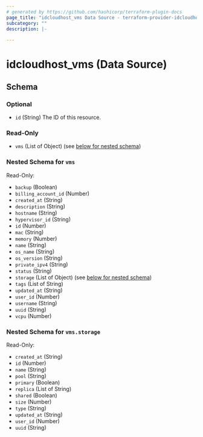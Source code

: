 ```yaml
---
# generated by https://github.com/hashicorp/terraform-plugin-docs
page_title: "idcloudhost_vms Data Source - terraform-provider-idcloudhost"
subcategory: ""
description: |-
  
---
```


# idcloudhost_vms (Data Source)

<!-- schema generated by tfplugindocs -->
## Schema

### Optional

- `id` (String) The ID of this resource.

### Read-Only

- `vms` (List of Object) (see [below for nested schema](#nestedatt--vms))

<a id="nestedatt--vms"></a>
### Nested Schema for `vms`

Read-Only:

- `backup` (Boolean)
- `billing_account_id` (Number)
- `created_at` (String)
- `description` (String)
- `hostname` (String)
- `hypervisor_id` (String)
- `id` (Number)
- `mac` (String)
- `memory` (Number)
- `name` (String)
- `os_name` (String)
- `os_version` (String)
- `private_ipv4` (String)
- `status` (String)
- `storage` (List of Object) (see [below for nested schema](#nestedobjatt--vms--storage))
- `tags` (List of String)
- `updated_at` (String)
- `user_id` (Number)
- `username` (String)
- `uuid` (String)
- `vcpu` (Number)

<a id="nestedobjatt--vms--storage"></a>
### Nested Schema for `vms.storage`

Read-Only:

- `created_at` (String)
- `id` (Number)
- `name` (String)
- `pool` (String)
- `primary` (Boolean)
- `replica` (List of String)
- `shared` (Boolean)
- `size` (Number)
- `type` (String)
- `updated_at` (String)
- `user_id` (Number)
- `uuid` (String)


